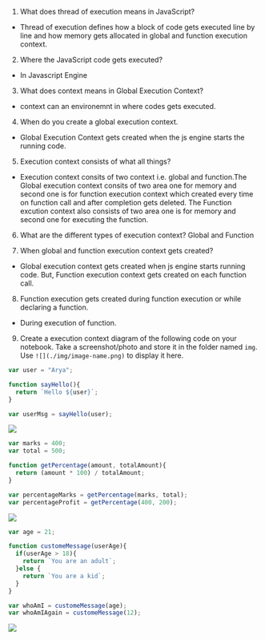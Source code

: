 1. What does thread of execution means in JavaScript?
- Thread of execution defines how a block of code gets executed line by line and how memory gets allocated in global and function execution context.

2. Where the JavaScript code gets executed?
- In Javascript Engine

3. What does context means in Global Execution Context?
- context can an environemnt in where codes gets executed.

4. When do you create a global execution context.
- Global Execution Context gets created when the js engine starts the running code.

5. Execution context consists of what all things?
- Execution context consits of two context i.e. global and function.The Global execution context consits of two area one for memory and second one is for function execution context which created every time on function call and after completion gets deleted. The Function excution context also consists of two area one is for memory and second one for executing the function.

6. What are the different types of execution context?
 Global and Function

7. When global and function execution context gets created?
-  Global execution context gets created when js engine starts running code. But, Function execution context gets created on each function call.

8. Function execution gets created during function execution or while declaring a function.
-  During execution of function.


9. Create a execution context diagram of the following code on your notebook. Take a screenshot/photo and store it in the folder named `img`. Use `![](./img/image-name.png)` to display it here.



```js
var user = "Arya";

function sayHello(){
  return `Hello ${user}`;
}

var userMsg = sayHello(user);
```

<!-- Put your image here -->

![](./img/img1.jpg)



```js
var marks = 400;
var total = 500;

function getPercentage(amount, totalAmount){
  return (amount * 100) / totalAmount;
}

var percentageMarks = getPercentage(marks, total);
var percentageProfit = getPercentage(400, 200);
```

<!-- Put your image here -->

![](./img/img2.jpg)



```js
var age = 21;

function customeMessage(userAge){
  if(userAge > 18){
    return `You are an adult`;
  }else {
    return `You are a kid`;
  }
}

var whoAmI = customeMessage(age);
var whoAmIAgain = customeMessage(12);
```

<!-- Put your image here -->

![](./img/image-name.jpg)